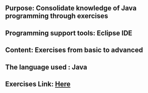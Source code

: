 ## Purpose: Consolidate knowledge of Java programming through exercises

## Programming support tools: Eclipse IDE

## Content: Exercises from basic to advanced

## The language used : Java

## Exercises Link: [Here](src/DeBai/BaiTapThamKhaoJava.pdf)
